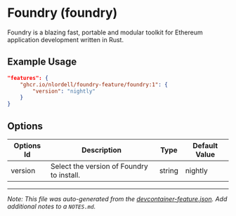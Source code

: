 
# Foundry (foundry)

Foundry is a blazing fast, portable and modular toolkit for Ethereum application development written in Rust.

## Example Usage

```json
"features": {
    "ghcr.io/nlordell/foundry-feature/foundry:1": {
        "version": "nightly"
    }
}
```

## Options

| Options Id | Description | Type | Default Value |
|-----|-----|-----|-----|
| version | Select the version of Foundry to install. | string | nightly |



---

_Note: This file was auto-generated from the [devcontainer-feature.json](https://github.com/nlordell/foundry-feature/blob/main/src/foundry/devcontainer-feature.json).  Add additional notes to a `NOTES.md`._
